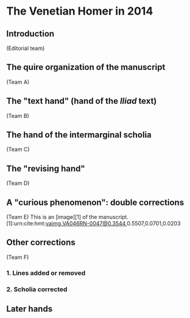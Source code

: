 # The Venetian Homer in 2014 #

## Introduction

(Editorial team)

## The quire organization of the manuscript ##

(Team A)

## The "text hand" (hand of the *Iliad* text) ##

(Team B)


## The hand of the intermarginal scholia ##


(Team C)


## The "revising hand" ##

(Team D)


## A "curious phenomenon":  double corrections ##


(Team E)
This is an [image][1] of the manuscript.
[1]:urn:cite:hmt:vaimg.VA046RN-0047@0.3544,0.5507,0.0701,0.0203


## Other corrections ##

(Team F)

### 1. Lines added or removed ###

### 2. Scholia corrected ###


## Later hands ##






